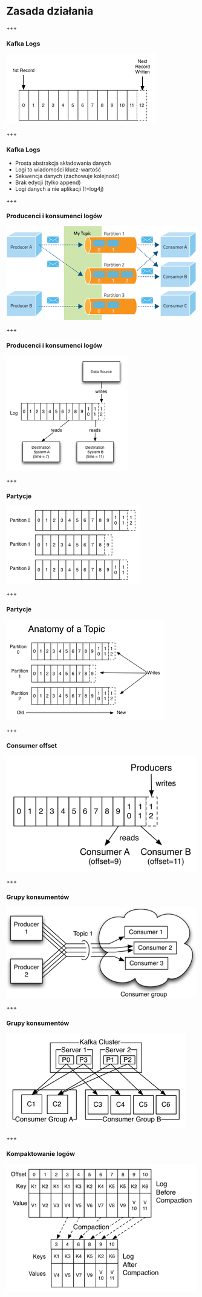 
# Zasada działania


+++
### Kafka Logs
![](img/how-it-works/log.png)



+++
### Kafka Logs
* Prosta abstrakcja składowania danych
* Logi to wiadomości klucz-wartość
* Sekwencja danych (zachowuje kolejność)
* Brak edycji (tylko append)
* Logi danych a nie aplikacji (!=log4j)



+++
### Producenci i konsumenci logów
![](img/how-it-works/kafka-architecture.png)



+++
### Producenci i konsumenci logów
![](img/how-it-works/log_subscription.png)



+++
### Partycje
![](img/how-it-works/partitioned_log.png)



+++
### Partycje
![](img/how-it-works/log_anatomy.png)



+++
<!-- .slide: class="imagecentersize50" -->
### Consumer offset
![](img/how-it-works/log_consumer.png)



+++
### Grupy konsumentów
![](img/how-it-works/consumer-group.png)



+++
### Grupy konsumentów
![](img/how-it-works/consumer-groups.png)



+++
### Kompaktowanie logów
![](img/how-it-works/log_compaction_0.png)